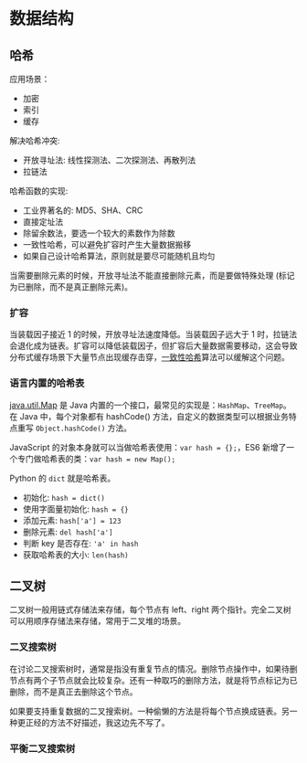 # 数据结构

## 哈希
应用场景：
- 加密
- 索引
- 缓存

解决哈希冲突:
- 开放寻址法: 线性探测法、二次探测法、再散列法
- 拉链法

哈希函数的实现:
- 工业界著名的: MD5、SHA、CRC
- 直接定址法
- 除留余数法，要选一个较大的素数作为除数
- 一致性哈希，可以避免扩容时产生大量数据搬移
- 如果自己设计哈希算法，原则就是要尽可能随机且均匀

当需要删除元素的时候，开放寻址法不能直接删除元素，而是要做特殊处理 (标记为已删除，而不是真正删除元素)。

### 扩容
当装载因子接近 1 的时候，开放寻址法速度降低。当装载因子远大于 1 时，拉链法会退化成为链表。扩容可以降低装载因子，但扩容后大量数据需要移动，这会导致分布式缓存场景下大量节点出现缓存击穿，[一致性哈希](https://en.wikipedia.org/wiki/Consistent_hashing)算法可以缓解这个问题。


### 语言内置的哈希表
[java.util.Map](https://docs.oracle.com/javase/8/docs/api/java/util/Map.html) 是 Java 内置的一个接口，最常见的实现是：`HashMap`、`TreeMap`。在 Java 中，每个对象都有 hashCode() 方法，自定义的数据类型可以根据业务特点重写 `Object.hashCode()` 方法。

JavaScript 的对象本身就可以当做哈希表使用：`var hash = {};`，ES6 新增了一个专门做哈希表的类：`var hash = new Map();`

Python 的 `dict` 就是哈希表。
- 初始化: `hash = dict()`
- 使用字面量初始化: `hash = {}`
- 添加元素: `hash['a'] = 123`
- 删除元素: `del hash['a']`
- 判断 key 是否存在: `'a' in hash`
- 获取哈希表的大小: `len(hash)`

## 二叉树
二叉树一般用链式存储法来存储，每个节点有 left、right 两个指针。完全二叉树可以用顺序存储法来存储，常用于二叉堆的场景。

### 二叉搜索树
在讨论二叉搜索树时，通常是指没有重复节点的情况。删除节点操作中，如果待删节点有两个子节点就会比较复杂。还有一种取巧的删除方法，就是将节点标记为已删除，而不是真正去删除这个节点。

如果要支持重复数据的二叉搜索树。一种偷懒的方法是将每个节点换成链表。另一种更正经的方法不好描述，我这边先不写了。

### 平衡二叉搜索树
